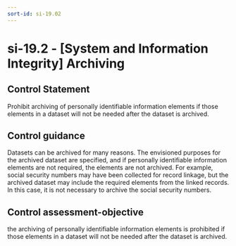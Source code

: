 ```yaml
---
sort-id: si-19.02
---
```


# si-19.2 - \[System and Information Integrity\] Archiving

## Control Statement

Prohibit archiving of personally identifiable information elements if those elements in a dataset will not be needed after the dataset is archived.

## Control guidance

Datasets can be archived for many reasons. The envisioned purposes for the archived dataset are specified, and if personally identifiable information elements are not required, the elements are not archived. For example, social security numbers may have been collected for record linkage, but the archived dataset may include the required elements from the linked records. In this case, it is not necessary to archive the social security numbers.

## Control assessment-objective

the archiving of personally identifiable information elements is prohibited if those elements in a dataset will not be needed after the dataset is archived.
